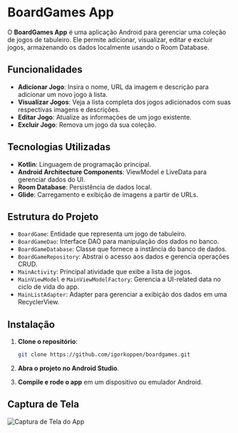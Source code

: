 # BoardGames App

O **BoardGames App** é uma aplicação Android para gerenciar uma coleção de jogos de tabuleiro. Ele permite adicionar, visualizar, editar e excluir jogos, armazenando os dados localmente usando o Room Database.

## Funcionalidades

- **Adicionar Jogo**: Insira o nome, URL da imagem e descrição para adicionar um novo jogo à lista.
- **Visualizar Jogos**: Veja a lista completa dos jogos adicionados com suas respectivas imagens e descrições.
- **Editar Jogo**: Atualize as informações de um jogo existente.
- **Excluir Jogo**: Remova um jogo da sua coleção.

## Tecnologias Utilizadas

- **Kotlin**: Linguagem de programação principal.
- **Android Architecture Components**: ViewModel e LiveData para gerenciar dados do UI.
- **Room Database**: Persistência de dados local.
- **Glide**: Carregamento e exibição de imagens a partir de URLs.

## Estrutura do Projeto

- `BoardGame`: Entidade que representa um jogo de tabuleiro.
- `BoardGameDao`: Interface DAO para manipulação dos dados no banco.
- `BoardGameDatabase`: Classe que fornece a instância do banco de dados.
- `BoardGameRepository`: Abstrai o acesso aos dados e gerencia operações CRUD.
- `MainActivity`: Principal atividade que exibe a lista de jogos.
- `MainViewModel` e `MainViewModelFactory`: Gerencia a UI-related data no ciclo de vida do app.
- `MainListAdapter`: Adapter para gerenciar a exibição dos dados em uma RecyclerView.

## Instalação

1. **Clone o repositório**:

   ```bash
   git clone https://github.com/igorkoppen/boardgames.git
   ```

2. **Abra o projeto no Android Studio**.

3. **Compile e rode o app** em um dispositivo ou emulador Android.

## Captura de Tela

![Captura de Tela do App](screenshot.png)

